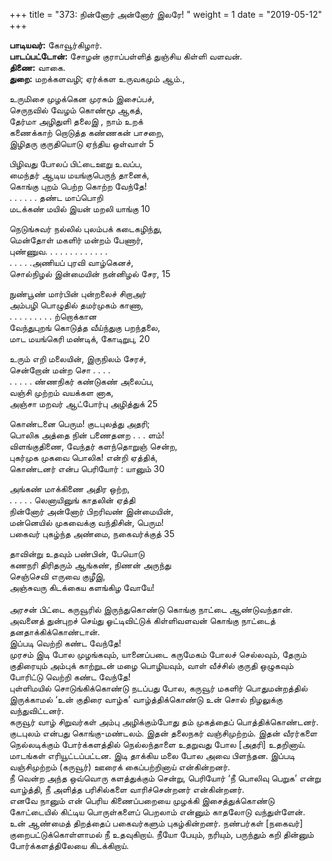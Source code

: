 ﻿+++
title = "373: நின்னோர் அன்னோர் இலரே!  "
weight = 1
date = "2019-05-12"
+++

**பாடியவர்:** கோவூர்கிழார்.  
**பாடப்பட்டோன்:** சோழன் குராப்பள்ளித் துஞ்சிய கிள்ளி வளவன்.  
**திணை:** வாகை.  
**துறை:** மறக்களவழி; ஏர்க்கள உருவகமும் ஆம்.,  
  
உருமிசை முழக்கென முரசும் இசைப்பச்,  
செருநவில் வேழம் கொண்மூ ஆகத்,  
தேர்மா அழிதுளி தலைஇ , நாம் உறக்  
கணைக்காற் றொடுத்த கண்ணகன் பாசறை,  
இழிதரு குருதியொடு ஏந்திய ஒள்வாள் 5  
  
பிழிவது போலப் பிட்டைஊறு உவப்ப,  
மைந்தர் ஆடிய மயங்குபெருந் தானைக்,  
கொங்கு புறம் பெற்ற கொற்ற வேந்தே!  
. . . . . . தண்ட மாப்பொறி  
மடக்கண் மயில் இயன் மறலி யாங்கு 10  
  
நெடுங்சுவர் நல்லில் புலம்பக் கடைகழிந்து,  
மென்தோள் மகளிர் மன்றம் பேணார்,  
புண்ணுவ. . . . . . . . . . . . .  
. . . . .அணியப் புரவி வாழ்கெனச்,  
சொல்நிழல் இன்மையின் நன்னிழல் சேர, 15  
  
நுண்பூண் மார்பின் புன்றலைச் சிறாஅர்  
அம்பழி பொழுதில் தமர்முகம் காணா,  
. . . . . . . . . ற்றொக்கான  
வேந்துபுறங் கொடுத்த வீய்ந்துகு பறந்தலை,  
மாட மயங்கெரி மண்டிக், கோடிறுபு, 20  
  
உரும் எறி மலையின், இருநிலம் சேரச்,  
சென்றோன் மன்ற சொ . . . .  
. . . . . ண்ணநிகர் கண்டுகண் அலைப்ப,  
வஞ்சி முற்றம் வயக்கள னாக,  
அஞ்சா மறவர் ஆட்போர்பு அழித்துக் 25  
  
கொண்டனை பெரும! குடபுலத்து அதரி;  
பொலிக அத்தை நின் பணைதனற . . . ளம்!  
விளங்குதிணை, வேந்தர் களந்தொறுஞ் சென்ற,  
புகர்முக முகவை பொலிக! என்றி ஏத்திக்,  
கொண்டனர் என்ப பெரியோர் : யானும் 30  
  
அங்கண் மாக்கிணை அதிர ஒற்ற,  
. . . . . லெனாயினுங் காதலின் ஏத்தி  
நின்னோர் அன்னோர் பிறரிவண் இன்மையின்,  
மன்னெயில் முகவைக்கு வந்திசின், பெரும!  
பகைவர் புகழ்ந்த அண்மை, நகைவர்க்குத் 35  
  
தாவின்று உதவும் பண்பின், பேயொடு  
கணநரி திரிதரும் ஆங்கண், நிணன் அருந்து  
செஞ்செவி எருவை குழீஇ,  
அஞ்சுவரு கிடக்கைய களங்கிழ வோயே!  
   
அரசன் பிட்டை கருவூரில் இருந்துகொண்டு கொங்கு நாட்டை ஆண்டுவந்தான். அவனைத் துன்புறச் செய்து ஓட்டிவிட்டுக் கிள்ளிவளவன் கொங்கு நாட்டைத் தனதாக்கிக்கொண்டான்.  
இப்படி வெற்றி கண்ட வேந்தே!  
முரசம் இடி போல முழங்கவும், யானைப்படை கருமேகம் போலச் செல்லவும், தேரும் குதிரையும் அம்புக் காற்றுடன் மழை பொழியவும், வாள் வீச்சில் குருதி ஒழுகவும் போரிட்டு வெற்றி கண்ட வேந்தே!  
புள்ளிமயில் சொடுங்கிக்கொண்டு நடப்பது போல, கருவூர் மகளிர் பொதுமன்றத்தில் இருக்காமல் ‘உன் குதிரை வாழ்க’ வாழ்த்திக்கொண்டு உன் சொல் நிழலுக்கு வந்துவிட்டனர்.  
கருவூர் வாழ் சிறுவர்கள் அம்பு அழிக்கும்போது தம் முகத்தைப் பொத்திக்கொண்டனர்.  
குடபுலம் என்பது கொங்கு-மண்டலம். இதன் தலைநகர் வஞ்சிமுற்றம். இதன் வீரர்களை நெல்லடிக்கும் போர்க்களத்தில் நெல்லந்தாளை உதறுவது போல [அதரி] உதறினாய். மாடங்கள் எரியூட்டப்பட்டன. இடி தாக்கிய மலை போல அவை பிளந்தன. இப்படி வஞ்சிமுற்றம் (கருவூர்) ஊரைக் கைப்பற்றினாய் என்கின்றனர்.  
நீ வென்ற அந்த ஒவ்வொரு களத்துக்கும் சென்று, பெரியோர் ‘நீ பொலிவு பெறுக’ என்று வாழ்த்தி, நீ அளித்த பரிசில்களை வாரிச்சென்றனர் என்கின்றனர்.  
எனவே நானும் என் பெரிய கிணைப்பறையை முழக்கி இசைத்துக்கொண்டு கோட்டையில் கிட்டிய பொருள்களைப் பெறலாம் என்னும் காதலோடு வந்துள்ளேன்.  
உன் ஆண்மைத் திறத்தைப் பகைவர்களும் புகழ்கின்றனர். நண்பர்கள் [நகைவர்] குறைபட்டுக்கொள்ளாமல் நீ உதவுகிறாய். நீயோ பேயும், நரியும், பருந்தும் கறி தின்னும் போர்க்களத்திலேயை கிடக்கிறாய்.  

